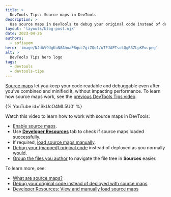 ```yaml
---
title: >
  DevTools Tips: Source maps in DevTools
description: >
  Use source maps in DevTools to debug your original code instead of deployed.
layout: 'layouts/blog-post.njk'
date: 2023-04-26
authors:
  - sofiayem
hero: 'image/NJdAV9UgKuN8AhoaPBquL7giZQo1/uTEJAPTsoLQgB3ZLpKEw.png'
alt: >
  DevTools Tips hero logo
tags:
  - devtools
  - devtools-tips
---
```


[Source maps](https://web.dev/articles/source-maps) let you keep your code readable and debuggable even after you've combined and minified it, without impacting performance. To learn how source maps work, see the [previous DevTools Tips video](https://www.youtube.com/watch?v=FIYkjjFYvoI).

{% YouTube id='SkUcO4ML5U0' %}

Watch this video to learn how to work with source maps in DevTools:

- [Enable source maps](/docs/devtools/javascript/source-maps/#enable_source_maps_in_settings).
- Use [**Developer Resources**](/docs/devtools/developer-resources/) tab to check if source maps loaded successfully.
- If required, [load source maps manually](/docs/devtools/developer-resources/#load).
- [Debug your (mapped) original code](/docs/devtools/javascript/source-maps/#debugging_with_source_maps) instead of deployed as you normally would.
- [Group the files you author](/docs/devtools/javascript/reference/#group-authored-and-deployed) to navigate the file tree in **Sources** easier.

To learn more, see:

- [What are source maps?](https://web.dev/articles/source-maps)
- [Debug your original code instead of deployed with source maps](/docs/devtools/javascript/source-maps/)
- [Developer Resources: View and manually load source maps](/docs/devtools/developer-resources/)
